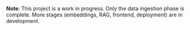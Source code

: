 **Note**: This project is a work in progress. Only the data ingestion phase is complete. More stages (embeddings, RAG, frontend, deployment) are in development.
